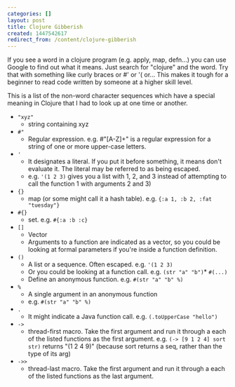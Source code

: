 ```yaml
---
categories: []
layout: post
title: Clojure Gibberish
created: 1447542617
redirect_from: /content/clojure-gibberish
---
```

If you see a word in a clojure program (e.g. apply, map, defn...) you can use Google to find out what it means.  Just search for "clojure" and the word.  Try that with something like curly braces or #' or '( or...  This makes it tough for a beginner to read code written by someone at a higher skill level.

This is a list of the non-word character sequences which have a special meaning in Clojure that I had to look up at one time or another.

* `"xyz"`
    * string containing xyz
* `#"`
    * Regular expression.  e.g. #"[A-Z]+" is a regular expression for a string of one or more upper-case letters.
* `'`
    * It designates a literal. If you put it before something, it means don't evaluate it.  The literal may be referred to as being escaped.
    * e.g. `'(1 2 3)` gives you a list with 1, 2, and 3 instead of attempting to call the function 1 with arguments 2 and 3)
* `{}`
    * map (or some might call it a hash table).  e.g. `{:a 1, :b 2, :fat "tuesday"}`
* `#{}`
    * set.  e.g. `#{:a :b :c}`
* `[]`
    * Vector
    * Arguments to a function are indicated as a vector, so you could be looking at formal parameters if you're inside a function definition.
* `()`
    * A list or a sequence.  Often escaped.  e.g. `'(1 2 3)`
    * Or you could be looking at a function call.  e.g. `(str "a" "b")`* `#(...)`
    * Define an anonymous function.  e.g.  `#(str "a" "b" %)`
* `%`
    * A single argument in an anonymous function
    * e.g. `#(str "a" "b" %)`
* `.`
    * It might indicate a Java function call.  e.g. `(.toUpperCase "hello")`
* `->`
    * thread-first macro.  Take the first argument and run it through a each of the listed functions as the first argument.  e.g. `(-> [9 1 2 4] sort str)` returns "(1 2 4 9)" (because sort returns a seq, rather than the type of its arg)
* `->>`
    * thread-last macro.  Take the first argument and run it through a each of the listed functions as the last argument.
